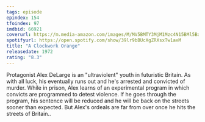 ```yaml
---
tags: episode
epindex: 154
tfoindex: 97
imdbid: 66921
coverurl: https://m.media-amazon.com/images/M/MV5BMTY3MjM1Mzc4N15BMl5BanBnXkFtZTgwODM0NzAxMDE@._V1_SY300_CR0,0,202,300_.jpg
spotifyurl: https://open.spotify.com/show/39lr9bBUcXgZRXsxTw1axM
title: "A Clockwork Orange"
releasedate: 1972
rating: "8.3"
---
```


Protagonist Alex DeLarge is an "ultraviolent" youth in futuristic Britain. As with all luck, his eventually runs out and he's arrested and convicted of murder. While in prison, Alex learns of an experimental program in which convicts are programmed to detest violence. If he goes through the program, his sentence will be reduced and he will be back on the streets sooner than expected. But Alex's ordeals are far from over once he hits the streets of Britain..